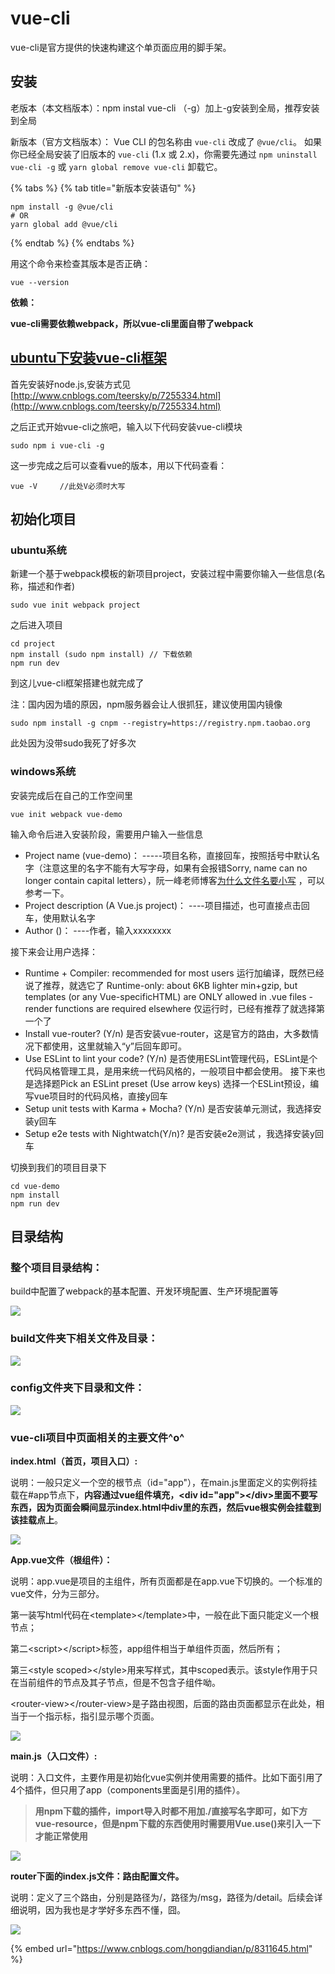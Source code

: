 # vue-cli

vue-cli是官方提供的快速构建这个单页面应用的脚手架。

## 安装

老版本（本文档版本）：npm instal vue-cli （-g）加上-g安装到全局，推荐安装到全局

新版本（官方文档版本）： Vue CLI 的包名称由 `vue-cli` 改成了 `@vue/cli`。 如果你已经全局安装了旧版本的 `vue-cli` \(1.x 或 2.x\)，你需要先通过 `npm uninstall vue-cli -g` 或 `yarn global remove vue-cli` 卸载它。

{% tabs %}
{% tab title="新版本安装语句" %}
```text
npm install -g @vue/cli
# OR
yarn global add @vue/cli
```
{% endtab %}
{% endtabs %}

用这个命令来检查其版本是否正确：

```text
vue --version
```

**依赖：**

**vue-cli需要依赖webpack，所以vue-cli里面自带了webpack**

## [ubuntu下安装vue-cli框架](https://www.cnblogs.com/teersky/p/7245119.html)

首先安装好node.js,安装方式见[http://www.cnblogs.com/teersky/p/7255334.html](http://www.cnblogs.com/teersky/p/7255334.html)

之后正式开始vue-cli之旅吧，输入以下代码安装vue-cli模块

```text
sudo npm i vue-cli -g
```

这一步完成之后可以查看vue的版本，用以下代码查看：

```text
vue -V     //此处V必须时大写
```

## **初始化项目**

### ubuntu系统

新建一个基于webpack模板的新项目project，安装过程中需要你输入一些信息\(名称，描述和作者\)

```text
sudo vue init webpack project
```

之后进入项目

```text
cd project
npm install (sudo npm install) // 下载依赖
npm run dev
```

到这儿vue-cli框架搭建也就完成了

注：国内因为墙的原因，npm服务器会让人很抓狂，建议使用国内镜像

```text
sudo npm install -g cnpm --registry=https://registry.npm.taobao.org
```

此处因为没带sudo我死了好多次

### windows系统

安装完成后在自己的工作空间里

```text
vue init webpack vue-demo  
```

输入命令后进入安装阶段，需要用户输入一些信息 

* Project name \(vue-demo\)： -----项目名称，直接回车，按照括号中默认名字（注意这里的名字不能有大写字母，如果有会报错Sorry, name can no longer contain capital letters），阮一峰老师博客[为什么文件名要小写](https://link.jianshu.com?t=http://www.ruanyifeng.com/blog/2017/02/filename-should-be-lowercase.html) ，可以参考一下。
* Project description \(A Vue.js project\)： ----项目描述，也可直接点击回车，使用默认名字
* Author \(\)： ----作者，输入xxxxxxxx

接下来会让用户选择：

* Runtime + Compiler: recommended for most users 运行加编译，既然已经说了推荐，就选它了  Runtime-only: about 6KB lighter min+gzip, but templates \(or any Vue-specificHTML\) are ONLY allowed in .vue files - render functions are required elsewhere 仅运行时，已经有推荐了就选择第一个了
* Install vue-router? \(Y/n\) 是否安装vue-router，这是官方的路由，大多数情况下都使用，这里就输入“y”后回车即可。
* Use ESLint to lint your code? \(Y/n\) 是否使用ESLint管理代码，ESLint是个代码风格管理工具，是用来统一代码风格的，一般项目中都会使用。  接下来也是选择题Pick an ESLint preset \(Use arrow keys\) 选择一个ESLint预设，编写vue项目时的代码风格，直接y回车
* Setup unit tests with Karma + Mocha? \(Y/n\) 是否安装单元测试，我选择安装y回车
* Setup e2e tests with Nightwatch\(Y/n\)? 是否安装e2e测试 ，我选择安装y回车

切换到我们的项目目录下 

```text
cd vue-demo
npm install
npm run dev
```

## 目录结构

### 整个项目目录结构：

build中配置了webpack的基本配置、开发环境配置、生产环境配置等

![](.gitbook/assets/916533-20180118181001443-1283702699.png)

### build文件夹下相关文件及目录：

![](.gitbook/assets/916533-20180118181038803-812248862.png)

### config文件夹下目录和文件：

![](.gitbook/assets/916533.png)

### vue-cli项目中页面相关的主要文件^o^

**index.html（首页，项目入口）:**

说明：一般只定义一个空的根节点（id="app"），在main.js里面定义的实例将挂载在\#app节点下，**内容通过vue组件填充，&lt;div id="app"&gt;&lt;/div&gt;里面不要写东西，因为页面会瞬间显示index.html中div里的东西，然后vue根实例会挂载到该挂载点上**。

![](.gitbook/assets/image.png)

**App.vue文件（根组件）：**

说明：app.vue是项目的主组件，所有页面都是在app.vue下切换的。一个标准的vue文件，分为三部分。

第一装写html代码在&lt;template&gt;&lt;/template&gt;中，一般在此下面只能定义一个根节点；

第二&lt;script&gt;&lt;/script&gt;标签，app组件相当于单组件页面，然后所有；

第三&lt;style scoped&gt;&lt;/style&gt;用来写样式，其中scoped表示。该style作用于只在当前组件的节点及其子节点，但是不包含子组件呦。

&lt;router-view&gt;&lt;/router-view&gt;是子路由视图，后面的路由页面都显示在此处，相当于一个指示标，指引显示哪个页面。

![](.gitbook/assets/image%20%281%29.png)

**main.js（入口文件）:**

说明：入口文件，主要作用是初始化vue实例并使用需要的插件。比如下面引用了4个插件，但只用了app（components里面是引用的插件）。

> **用npm下载的插件，import导入时都不用加./直接写名字即可，如下方vue-resource，但是npm下载的东西使用时需要用Vue.use\(\)来引入一下才能正常使用**

![](.gitbook/assets/image%20%282%29.png)

**router下面的index.js文件：路由配置文件。**

说明：定义了三个路由，分别是路径为/，路径为/msg，路径为/detail。后续会详细说明，因为我也是才学好多东西不懂，囧。

![](.gitbook/assets/image%20%283%29.png)

{% embed url="https://www.cnblogs.com/hongdiandian/p/8311645.html" %}



